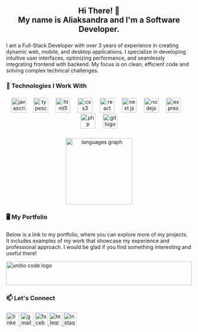 <h2 align="center">Hi There! 👋<br>My name is Aliaksandra and I'm a  Software Developer.</h2>

###

<p align="left">I am a Full-Stack Developer with over 3 years of experience in creating dynamic web, mobile, and desktop applications. I specialize in developing intuitive user interfaces, optimizing performance, and seamlessly integrating frontend with backend. My focus is on clean, efficient code and solving complex technical challenges.</p>

###

<h3 align="left">🚀 Technologies I Work With</h3>

###

<div align="center">
  <img src="https://cdn.jsdelivr.net/gh/devicons/devicon/icons/javascript/javascript-original.svg" height="40" alt="javascript logo"  />
  <img width="12" />
  <img src="https://cdn.jsdelivr.net/gh/devicons/devicon/icons/typescript/typescript-original.svg" height="40" alt="typescript logo"  />
  <img width="12" />
  <img src="https://cdn.jsdelivr.net/gh/devicons/devicon/icons/html5/html5-original.svg" height="40" alt="html5 logo"  />
  <img width="12" />
  <img src="https://cdn.jsdelivr.net/gh/devicons/devicon/icons/css3/css3-original.svg" height="40" alt="css3 logo"  />
  <img width="12" />
  <img src="https://cdn.jsdelivr.net/gh/devicons/devicon/icons/react/react-original.svg" height="40" alt="react logo"  />
  <img width="12" />
  <img src="https://images-cdn.openxcell.com/wp-content/uploads/2024/07/24154156/dango-inner-2.webp" height="40" alt="next js logo"  />
  <img width="12" />
  <img src="https://cdn.jsdelivr.net/gh/devicons/devicon/icons/nodejs/nodejs-original.svg" height="40" alt="nodejs logo"  />
  <img width="12" />
  <img src="https://cdn.jsdelivr.net/gh/devicons/devicon/icons/express/express-original.svg" height="40" alt="express logo"  />
  <img width="12" />
  <img src="https://cdn.jsdelivr.net/gh/devicons/devicon/icons/php/php-original.svg" height="40" alt="php logo"  />
  <img width="12" />
  <img src="https://cdn.jsdelivr.net/gh/devicons/devicon/icons/git/git-original.svg" height="40" alt="git logo"  />
</div>

###

<div align="center">
  <img src="https://github-readme-stats.vercel.app/api/top-langs?username=AliaksandraH&locale=en&hide_title=false&layout=compact&card_width=320&langs_count=6&theme=vue&hide_border=false&order=2" height="180" alt="languages graph"  />
</div>

###

<h3 align="left">🖥 My Portfolio</h3>

###

<div align="left">
  <p>Below is a link to my portfolio, where you can explore more of my projects. It includes examples of my work that showcase my experience and professional approach. I would be glad if you find something interesting and useful there!</p>
  <a href="https://www.unitio-code.com/" target="_blank">
    <img src="https://i.ibb.co/m5zx3VJP/unitio-code-logo.png" height="65" width="100%" alt="unitio code logo"  />
  </a>
</div>

###

<h3 align="left">📫 Let's Connect</h3>

###

<div align="left">
  <a href="https://www.linkedin.com/in/aliaksandra-hurskaya-6801a9251/" target="_blank">
    <img src="https://img.shields.io/static/v1?message=LinkedIn&logo=linkedin&label=&color=0077B5&logoColor=white&labelColor=&style=for-the-badge" height="35" alt="linkedin logo"  />
  </a>
  <a href="aliaksandra.hurskaya@gmail.com" target="_blank">
    <img src="https://img.shields.io/static/v1?message=Gmail&logo=gmail&label=&color=D14836&logoColor=white&labelColor=&style=for-the-badge" height="35" alt="gmail logo"  />
  </a>
  <a href="https://www.facebook.com/share/ssdMsvkx95mpNwK9/?mibextid=LQQJ4d" target="_blank">
    <img src="https://img.shields.io/static/v1?message=Facebook&logo=facebook&label=&color=1877F2&logoColor=white&labelColor=&style=for-the-badge" height="35" alt="facebook logo"  />
  </a>
  <a href="https://t.me/HAliaksandra" target="_blank">
    <img src="https://img.shields.io/static/v1?message=Telegram&logo=telegram&label=&color=2CA5E0&logoColor=white&labelColor=&style=for-the-badge" height="35" alt="telegram logo"  />
  </a>
  <a href="https://www.instagram.com/g.aliaksandra/" target="_blank">
    <img src="https://img.shields.io/static/v1?message=Instagram&logo=instagram&label=&color=E4405F&logoColor=white&labelColor=&style=for-the-badge" height="35" alt="instagram logo"  />
  </a>
</div>

###
